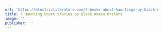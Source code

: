 ```yaml
---
url: 'https://electricliterature.com/7-books-about-hauntings-by-black-women-writers/'
title: 7 Haunting Ghost Stories by Black Women Writers
image: ''
publisher: ''
---
```




